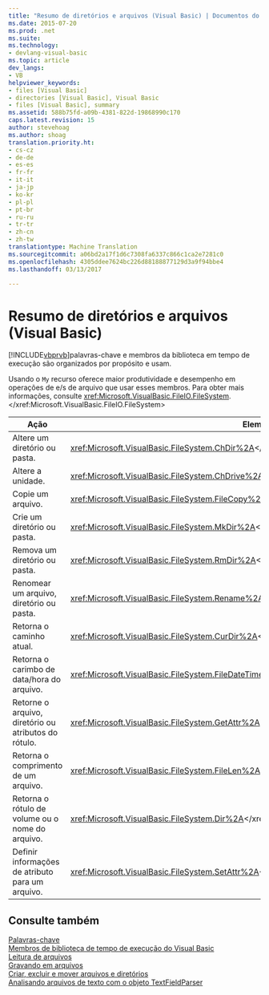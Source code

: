 ```yaml
---
title: "Resumo de diretórios e arquivos (Visual Basic) | Documentos do Microsoft"
ms.date: 2015-07-20
ms.prod: .net
ms.suite: 
ms.technology:
- devlang-visual-basic
ms.topic: article
dev_langs:
- VB
helpviewer_keywords:
- files [Visual Basic]
- directories [Visual Basic], Visual Basic
- files [Visual Basic], summary
ms.assetid: 588b75fd-a09b-4381-822d-19868990c170
caps.latest.revision: 15
author: stevehoag
ms.author: shoag
translation.priority.ht:
- cs-cz
- de-de
- es-es
- fr-fr
- it-it
- ja-jp
- ko-kr
- pl-pl
- pt-br
- ru-ru
- tr-tr
- zh-cn
- zh-tw
translationtype: Machine Translation
ms.sourcegitcommit: a06bd2a17f1d6c7308fa6337c866c1ca2e7281c0
ms.openlocfilehash: 4305ddee7624bc226d88188877129d3a9f94bbe4
ms.lasthandoff: 03/13/2017

---
```

# <a name="directories-and-files-summary-visual-basic"></a>Resumo de diretórios e arquivos (Visual Basic)
[!INCLUDE[vbprvb](../../../csharp/programming-guide/concepts/linq/includes/vbprvb_md.md)]palavras-chave e membros da biblioteca em tempo de execução são organizados por propósito e usam.  
  
 Usando o `My` recurso oferece maior produtividade e desempenho em operações de e/s de arquivo que usar esses membros. Para obter mais informações, consulte <xref:Microsoft.VisualBasic.FileIO.FileSystem>.</xref:Microsoft.VisualBasic.FileIO.FileSystem>  
  
|**Ação**|**Elemento de linguagem**|  
|----------------|--------------------------|  
|Altere um diretório ou pasta.|<xref:Microsoft.VisualBasic.FileSystem.ChDir%2A></xref:Microsoft.VisualBasic.FileSystem.ChDir%2A>|  
|Altere a unidade.|<xref:Microsoft.VisualBasic.FileSystem.ChDrive%2A></xref:Microsoft.VisualBasic.FileSystem.ChDrive%2A>|  
|Copie um arquivo.|<xref:Microsoft.VisualBasic.FileSystem.FileCopy%2A></xref:Microsoft.VisualBasic.FileSystem.FileCopy%2A>|  
|Crie um diretório ou pasta.|<xref:Microsoft.VisualBasic.FileSystem.MkDir%2A></xref:Microsoft.VisualBasic.FileSystem.MkDir%2A>|  
|Remova um diretório ou pasta.|<xref:Microsoft.VisualBasic.FileSystem.RmDir%2A></xref:Microsoft.VisualBasic.FileSystem.RmDir%2A>|  
|Renomear um arquivo, diretório ou pasta.|<xref:Microsoft.VisualBasic.FileSystem.Rename%2A></xref:Microsoft.VisualBasic.FileSystem.Rename%2A>|  
|Retorna o caminho atual.|<xref:Microsoft.VisualBasic.FileSystem.CurDir%2A></xref:Microsoft.VisualBasic.FileSystem.CurDir%2A>|  
|Retorna o carimbo de data/hora do arquivo.|<xref:Microsoft.VisualBasic.FileSystem.FileDateTime%2A></xref:Microsoft.VisualBasic.FileSystem.FileDateTime%2A>|  
|Retorne o arquivo, diretório ou atributos do rótulo.|<xref:Microsoft.VisualBasic.FileSystem.GetAttr%2A></xref:Microsoft.VisualBasic.FileSystem.GetAttr%2A>|  
|Retorna o comprimento de um arquivo.|<xref:Microsoft.VisualBasic.FileSystem.FileLen%2A></xref:Microsoft.VisualBasic.FileSystem.FileLen%2A>|  
|Retorna o rótulo de volume ou o nome do arquivo.|<xref:Microsoft.VisualBasic.FileSystem.Dir%2A></xref:Microsoft.VisualBasic.FileSystem.Dir%2A>|  
|Definir informações de atributo para um arquivo.|<xref:Microsoft.VisualBasic.FileSystem.SetAttr%2A></xref:Microsoft.VisualBasic.FileSystem.SetAttr%2A>|  
  
## <a name="see-also"></a>Consulte também  
 [Palavras-chave](../../../visual-basic/language-reference/keywords/index.md)   
 [Membros de biblioteca de tempo de execução do Visual Basic](../../../visual-basic/language-reference/runtime-library-members.md)   
 [Leitura de arquivos](../../../visual-basic/developing-apps/programming/drives-directories-files/reading-from-files.md)   
 [Gravando em arquivos](../../../visual-basic/developing-apps/programming/drives-directories-files/writing-to-files.md)   
 [Criar, excluir e mover arquivos e diretórios](../../../visual-basic/developing-apps/programming/drives-directories-files/creating-deleting-and-moving-files-and-directories.md)   
 [Analisando arquivos de texto com o objeto TextFieldParser](../../../visual-basic/developing-apps/programming/drives-directories-files/parsing-text-files-with-the-textfieldparser-object.md)

